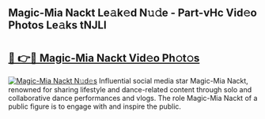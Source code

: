 ## Magic-Mia Nackt Le𝚊k𝚎d N𝚞𝚍e - Part-vHc Vid𝚎o Photos Le𝚊ks tNJLl

# <h2><a href="http://fbag1h.evod.top/?m=Magic-Mia+Nackt">🔗 👉🔴 Magic-Mia Nackt Vid𝚎o Ph𝚘t𝚘s</a></h2>

[![Magic-Mia Nackt N𝚞d𝚎s](https://i.imgur.com/8V9OHl7.gif)](http://fbag1h.evod.top/?m=Magic-Mia+Nackt)
Influential social media star Magic-Mia Nackt, renowned for sharing lifestyle and dance-related content through solo and collaborative dance performances and vlogs. The role Magic-Mia Nackt of a public figure is to engage with and inspire the public. 
